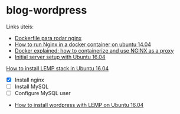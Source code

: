# blog-wordpress

Links úteis:
* [Dockerfile para rodar nginx](https://github.com/dockerfile/nginx/blob/master/Dockerfile)
* [How to run Nginx in a docker container on ubuntu 14.04](https://www.digitalocean.com/community/tutorials/how-to-run-nginx-in-a-docker-container-on-ubuntu-14-04)
* [Docker explained: how to containerize and use NGINX as a proxy](https://www.digitalocean.com/community/tutorials/docker-explained-how-to-containerize-and-use-nginx-as-a-proxy)
* [Initial server setup with Ubuntu 16.04](https://www.digitalocean.com/community/tutorials/initial-server-setup-with-ubuntu-16-04)

[How to install LEMP stack in Ubuntu 16.04](https://www.digitalocean.com/community/tutorials/how-to-install-linux-nginx-mysql-php-lemp-stack-in-ubuntu-16-04)
- [x] Install nginx
- [ ] Install MySQL
- [ ] Configure MySQL user
* [How to install wordpress with LEMP on Ubuntu 16.04](https://www.digitalocean.com/community/tutorials/how-to-install-wordpress-with-lemp-on-ubuntu-16-04)